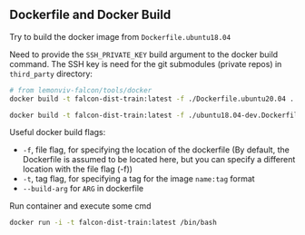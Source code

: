 ## Dockerfile and Docker Build

Try to build the docker image from `Dockerfile.ubuntu18.04`

Need to provide the `SSH_PRIVATE_KEY` build argument to the docker build command. The SSH key is need for the git submodules (private repos) in `third_party` directory:

```bash
# from lemonviv-falcon/tools/docker
docker build -t falcon-dist-train:latest -f ./Dockerfile.ubuntu20.04 . --build-arg SSH_PRIVATE_KEY="$(cat ~/.ssh/id_rsa_forGithub)" --no-cache

docker build -t falcon-dist-train:latest -f ./ubuntu18.04-dev.Dockerfile . --build-arg SSH_PRIVATE_KEY="$(cat ~/.ssh/id_rsa)"
```

Useful docker build flags:
- `-f`, file flag, for specifying the location of the dockerfile (By default, the Dockerfile is assumed to be located here, but you can specify a different location with the file flag (-f))
- `-t`, tag flag, for specifying a tag for the image `name:tag` format
- `--build-arg` for `ARG` in dockerfile

Run container and execute some cmd
```bash
docker run -i -t falcon-dist-train:latest /bin/bash
```